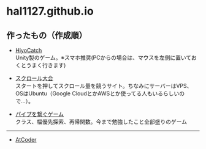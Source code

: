 # hal1127.github.io

## 作ったもの（作成順）

- [HiyoCatch](https://hiyocatch.netlify.app/) <br>
Unity製のゲーム。※スマホ推奨(PCからの場合は、マウスを左側に置いておくとうまく行きます)

- [スクロール大会](https://scroll-tournament.halucky.net/) <br>
スタートを押してスクロール量を競うサイト。ちなみにサーバーはVPS、OSはUbuntu（Google CloudとかAWSとか使ってる人もいるらしいので...）。

- [パイプを繋ぐゲーム](https://hal1127.github.io/pipe-game) <br>
クラス、幅優先探索、再帰関数。今まで勉強したこと全部盛りのゲーム

---

- [AtCoder](https://atcoder.jp/users/Haruki11)
